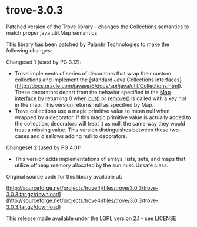 trove-3.0.3
===========

Patched version of the Trove library - changes the Collections semantics to match proper java.util.Map semantics


This library has been patched by Palantir Technologies to make the following changes:

Changeset 1 (used by PG 3.12):
* Trove implements of series of decorators that wrap their custom collections and implement the [standard Java Collections interfaces}(http://docs.oracle.com/javase/6/docs/api/java/util/Collections.html). These decorators depart from the behavior specified in the [Map interface](http://docs.oracle.com/javase/6/docs/api/java/util/Map.html) by returning 0 when [put()][put] or [remove()][remove] is called with a key not in the map.  This version returns null as specified by Map.
* Trove collections use a magic primitive value to mean null when wrapped by a decorator. If this magic primitive value is actually added to the collection, decorators will treat it as null, the same way they would treat a missing value. This version distinguishes between these two cases and disallows adding null to decorators.

Changeset 2 (used by PG 4.0):
* This version adds implementations of arrays, lists, sets, and maps that utilize offheap memory allocated by the sun.misc.Unsafe class.

Original source code for this library available at: 

[http://sourceforge.net/projects/trove4j/files/trove/3.0.3/trove-3.0.3.tar.gz/download](http://sourceforge.net/projects/trove4j/files/trove/3.0.3/trove-3.0.3.tar.gz/download)

[put]: http://docs.oracle.com/javase/6/docs/api/java/util/Map.html#put(K,%20V)
[remove]: http://docs.oracle.com/javase/6/docs/api/java/util/Map.html#remove(java.lang.Object)

This release made available under the LGPL version 2.1 - see [LICENSE](https://github.com/palantirtech/trove-3.0.3/blob/master/LICENSE)
